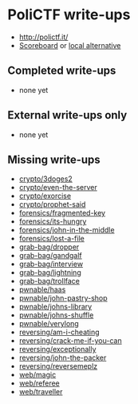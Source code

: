 # PoliCTF write-ups

* <http://polictf.it/>
* [Scoreboard](http://polictf.it/scoreboard/ranking) or [local alternative](TODOLOCAL)

## Completed write-ups

* none yet

## External write-ups only

* none yet

## Missing write-ups

* [crypto/3doges2](crypto/3doges2)
* [crypto/even-the-server](crypto/even-the-server)
* [crypto/exorcise](crypto/exorcise)
* [crypto/prophet-said](crypto/prophet-said)
* [forensics/fragmented-key](forensics/fragmented-key)
* [forensics/its-hungry](forensics/its-hungry)
* [forensics/john-in-the-middle](forensics/john-in-the-middle)
* [forensics/lost-a-file](forensics/lost-a-file)
* [grab-bag/dropper](grab-bag/dropper)
* [grab-bag/gandgalf](grab-bag/gandgalf)
* [grab-bag/interview](grab-bag/interview)
* [grab-bag/lightning](grab-bag/lightning)
* [grab-bag/trollface](grab-bag/trollface)
* [pwnable/haas](pwnable/haas)
* [pwnable/john-pastry-shop](pwnable/john-pastry-shop)
* [pwnable/johns-library](pwnable/johns-library)
* [pwnable/johns-shuffle](pwnable/johns-shuffle)
* [pwnable/verylong](pwnable/verylong)
* [reversing/am-i-cheating](reversing/am-i-cheating)
* [reversing/crack-me-if-you-can](reversing/crack-me-if-you-can)
* [reversing/exceptionally](reversing/exceptionally)
* [reversing/john-the-packer](reversing/john-the-packer)
* [reversing/reversemeplz](reversing/reversemeplz)
* [web/magic](web/magic)
* [web/referee](web/referee)
* [web/traveller](web/traveller)
